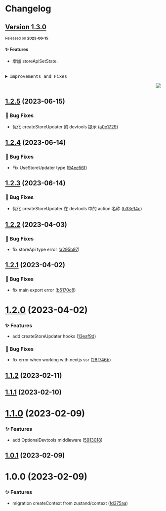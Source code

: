 # Changelog

## [Version&nbsp;1.3.0](https://github.com/arvinxx/zustand-utils/compare/v1.2.5...v1.3.0)

<sup>Released on **2023-06-15**</sup>

#### ✨ Features

- 增加 storeApiSetState.

<br/>

<details>
<summary><kbd>Improvements and Fixes</kbd></summary>

#### What's improved

- 增加 storeApiSetState ([f9df32a](https://github.com/arvinxx/zustand-utils/commit/f9df32a))

</details>

<div align="right">

[![](https://img.shields.io/badge/-BACK_TO_TOP-151515?style=flat-square)](#readme-top)

</div>

## [1.2.5](https://github.com/arvinxx/zustand-utils/compare/v1.2.4...v1.2.5) (2023-06-15)

### 🐛 Bug Fixes

- 优化 createStoreUpdater 的 devtools 提示 ([a0e1729](https://github.com/arvinxx/zustand-utils/commit/a0e1729))

## [1.2.4](https://github.com/arvinxx/zustand-utils/compare/v1.2.3...v1.2.4) (2023-06-14)

### 🐛 Bug Fixes

- Fix UseStoreUpdater type ([94ee56f](https://github.com/arvinxx/zustand-utils/commit/94ee56f))

## [1.2.3](https://github.com/arvinxx/zustand-utils/compare/v1.2.2...v1.2.3) (2023-06-14)

### 🐛 Bug Fixes

- 优化 createStoreUpdater 在 devtools 中的 action 名称 ([b33e14c](https://github.com/arvinxx/zustand-utils/commit/b33e14c))

## [1.2.2](https://github.com/arvinxx/zustand-utils/compare/v1.2.1...v1.2.2) (2023-04-03)

### 🐛 Bug Fixes

- fix storeApi type error ([a295b97](https://github.com/arvinxx/zustand-utils/commit/a295b97))

## [1.2.1](https://github.com/arvinxx/zustand-utils/compare/v1.2.0...v1.2.1) (2023-04-02)

### 🐛 Bug Fixes

- fix main export error ([b5170c8](https://github.com/arvinxx/zustand-utils/commit/b5170c8))

# [1.2.0](https://github.com/arvinxx/zustand-utils/compare/v1.1.2...v1.2.0) (2023-04-02)

### ✨ Features

- add createStoreUpdater hooks ([13eaf9d](https://github.com/arvinxx/zustand-utils/commit/13eaf9d))

### 🐛 Bug Fixes

- fix error when working with nextjs ssr ([28f746b](https://github.com/arvinxx/zustand-utils/commit/28f746b))

## [1.1.2](https://github.com/arvinxx/zustand-utils/compare/v1.1.1...v1.1.2) (2023-02-11)

## [1.1.1](https://github.com/arvinxx/zustand-utils/compare/v1.1.0...v1.1.1) (2023-02-10)

# [1.1.0](https://github.com/arvinxx/zustand-utils/compare/v1.0.1...v1.1.0) (2023-02-09)

### ✨ Features

- add OptionalDevtools middleware ([5913018](https://github.com/arvinxx/zustand-utils/commit/5913018))

## [1.0.1](https://github.com/arvinxx/zustand-utils/compare/v1.0.0...v1.0.1) (2023-02-09)

# 1.0.0 (2023-02-09)

### ✨ Features

- migration createContext from zustand/context ([fd375aa](https://github.com/arvinxx/zustand-utils/commit/fd375aa))
